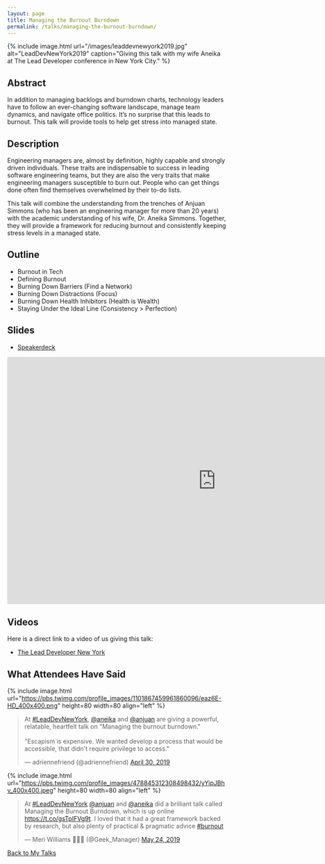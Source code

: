 ```yaml
---
layout: page
title: Managing the Burnout Burndown
permalink: /talks/managing-the-burnout-burndown/
---
```


{% include image.html url="/images/leaddevnewyork2019.jpg" alt="LeadDevNewYork2019" caption="Giving this talk with my wife Aneika at The Lead Developer conference in New York City." %}

## Abstract

In addition to managing backlogs and burndown charts, technology leaders have to follow an ever-changing software landscape, manage team dynamics, and navigate office politics. It’s no surprise that this leads to burnout. This talk will provide tools to help get stress into managed state.

## Description

Engineering managers are, almost by definition, highly capable and strongly driven individuals. These traits are indispensable to success in leading software engineering teams, but they are also the very traits that make engineering managers susceptible to burn out. People who can get things done often find themselves overwhelmed by their to-do lists.

This talk will combine the understanding from the trenches of Anjuan Simmons (who has been an engineering manager for more than 20 years) with the academic understanding of his wife, Dr. Aneika Simmons. Together, they will provide a framework for reducing burnout and consistently keeping stress levels in a managed state.

## Outline 
* Burnout in Tech
* Defining Burnout 
* Burning Down Barriers (Find a Network) 
* Burning Down Distractions (Focus) 
* Burning Down Health Inhibitors (Health is Wealth) 
* Staying Under the Ideal Line (Consistency > Perfection)

## Slides

* [Speakerdeck](https://speakerdeck.com/anjuan/managing-the-burnout-burndown)

<iframe src="https://docs.google.com/presentation/d/e/2PACX-1vSDMtxKE-ebCVrDd8xXtUNGaui2mS_7AIwKqsKFsZCLcL9A24mIWZE8aEGhmGoZIyF0DhD9akFw__v4/embed?start=false&loop=false&delayms=3000" frameborder="0" width="960" height="569" allowfullscreen="true" mozallowfullscreen="true" webkitallowfullscreen="true"></iframe>

## Videos

Here is a direct link to a video of us giving this talk:

* [The Lead Developer New York](https://youtu.be/e2dgOfedI3A)

## What Attendees Have Said

{% include image.html url="https://pbs.twimg.com/profile_images/1101867459961860096/eaz6E-HD_400x400.png" height=80 width=80 align="left" %}<blockquote class="twitter-tweet" data-lang="en"><p lang="en" dir="ltr">At <a href="https://twitter.com/hashtag/LeadDevNewYork?src=hash&amp;ref_src=twsrc%5Etfw">#LeadDevNewYork</a>, <a href="https://twitter.com/aneika?ref_src=twsrc%5Etfw">@aneika</a> and <a href="https://twitter.com/anjuan?ref_src=twsrc%5Etfw">@anjuan</a> are giving a powerful, relatable, heartfelt talk on &quot;Managing the burnout burndown.&quot; <br><br>&quot;Escapism is expensive. We wanted develop a process that would be accessible, that didn&#39;t require privilege to access.&quot;</p>&mdash; adriennefriend (@adriennefriend) <a href="https://twitter.com/adriennefriend/status/1123268522879197184?ref_src=twsrc%5Etfw">April 30, 2019</a></blockquote>

{% include image.html url="https://pbs.twimg.com/profile_images/478845312308498432/yYipJBhv_400x400.jpeg" height=80 width=80 align="left" %}<blockquote class="twitter-tweet" data-lang="en"><p lang="en" dir="ltr">At <a href="https://twitter.com/hashtag/LeadDevNewYork?src=hash&amp;ref_src=twsrc%5Etfw">#LeadDevNewYork</a> <a href="https://twitter.com/anjuan?ref_src=twsrc%5Etfw">@anjuan</a> and <a href="https://twitter.com/aneika?ref_src=twsrc%5Etfw">@aneika</a> did a brilliant talk called Managing the Burnout Burndown, which is up online <a href="https://t.co/gsTpIFVg9t">https://t.co/gsTpIFVg9t</a>. I loved that it had a great framework backed by research, but also plenty of practical &amp; pragmatic advice <a href="https://twitter.com/hashtag/burnout?src=hash&amp;ref_src=twsrc%5Etfw">#burnout</a></p>&mdash; Meri Williams 🌈💪🏾 (@Geek_Manager) <a href="https://twitter.com/Geek_Manager/status/1131719862244532225?ref_src=twsrc%5Etfw">May 24, 2019</a></blockquote>




[Back to My Talks](/talks/)
